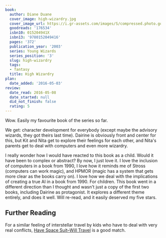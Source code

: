 ```yaml
---
book:
  author: Diane Duane
  cover_image: high-wizardry.jpg
  cover_image_url: https://i.gr-assets.com/images/S/compressed.photo.goodreads.com/books/1386922145l/176534.jpg
  goodreads: '176534'
  isbn10: 015204941X
  isbn13: '9780152049416'
  pages: '372'
  publication_year: '2003'
  series: Young Wizards
  series_position: '3'
  slug: high-wizardry
  tags:
  - fantasy
  title: High Wizardry
plan:
  date_added: '2016-05-03'
review:
  date_read: 2016-05-08
  date_started: null
  did_not_finish: false
  rating: 5
---
```


Wow. Easily my favourite book of the series so far.

We get: character development for everybody (except maybe the advisory wizards, they got theirs last time). Dairine is obviously front and center for this, but Kit and Nita get to explore their feelings for each other, and Nita's parents get to deal with computers and even more wizardry.

I really wonder how I would have reacted to this book as a child. Would it have been to complex or abstract? By now, I just love it. I love the inclusion of computers in a book from 1990, I love how it reminds me of Stross (computers can work magic), and HPMOR (magic has a system that gets more clear as the books carry on). I love how we deal with the implications of creating a true AI in a book from 1990. For children. This book went in a different direction than I thought and wasn't just a copy of the first two books, including Dairine as protagonist. It explores a different theme entirely, and does it well. Will re-read, and it easily deserved my five stars.

## Further Reading

For a similar feeling of interstellar travel by kids who have to deal with very real conflicts, [Have Space Suit–Will
Travel](https://books.rixx.de/reviews/2020/have-space-suit-will-travel) is a good match.
